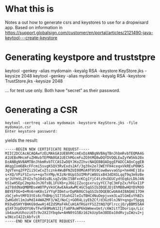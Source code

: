 

# What this is

Notes a out how to generate csrs and keystores to use for a dropwisard app.
Based on information in https://support.globalsign.com/customer/en/portal/articles/2121490-java-keytool---create-keystore


# Generating keystpore and truststpre

   keytool -genkey -alias mydomain -keyalg RSA -keystore KeyStore.jks -keysize 2048
   keytool -genkey -alias mydomain -keyalg RSA -keystore TrustStore.jks -keysize 2048


... for test use only.   Both have "secret" as their password.

# Generating a CSR


    keytool -certreq -alias mydomain -keystore KeyStore.jks -file mydomain.csr
    Enter keystore password:  

yields the result:

    -----BEGIN NEW CERTIFICATE REQUEST-----
    MIIC2DCCAcACAQAwYzELMAkGA1UEBhMCcmExDzANBgNVBAgTBnJhbmRvbTEQMA4G
    A1UEBxMHcmFuZHNvbTEPMA0GA1UEChMGcmFuZG9tMQ8wDQYDVQQLEwZyYW5kb20x
    DzANBgNVBAMTBnJhbmRvbTCCASIwDQYJKoZIhvcNAQEBBQADggEPADCCAQoCggEB
    AKqgIom6BkcFFcmi5svgKSQV3RvExds2Af/3g39x2e7JWEYFH4ceqxVkREuP0NKS
    3gVTenq2FPZii5CwCvZtcznk4WuBFNZUI00MoA9T0S9Cow0wvvaGSp+hm4HEj1Eu
    s+XQ/VPiFSIvru++qxTnYMp/K3zNr0UpS5UIMhPiW8UixB43dDXGLqqT9q3m9zBe
    qrJUYmVLZFd2v7q104SsBLsqZvSNcI5BFxcKCg1YjC4tz9sDEUCydtEq6zLDbJ4N
    hS1wH5EpC2mpXoJnJ6fsBL1FUXb+yJ6GjIZucgsxruiyYCC7qC3mFpZx/hFGxI1P
    a278ddNaQMBMDseW0TPyVkUCAwEAAaAwMC4GCSqGSIb3DQEJDjEhMB8wHQYDVR0O
    BBYEFOG+Q+Mn6rmK8s1zYYqFIDmturDpMA0GCSqGSIb3DQEBCwUAA4IBAQAE17OH
    zbCjehvtMFO3tEs6cfhBHpj5I735ahG2leIuTBHCdNuOepjvxm3Lw2lGmEuYhBZs
    ZwHGdXl1mJaMdI44WAZMF3/WZ/NoCj+GOR4LiyEbZCf/d3Gz0lnJNY+qngvf5pgq
    R93wDSHYYBHKG9dwwHj4EZd5MaF4kCuH1AfRGaYFSIZtNQ7QFlrccjO/yBBM55AH
    g5XF3VpDUOYU6vTFwYA9MaN12Ijfa8PAuWP6kbWmexUet/c6WJitTIDoriqx/Lic
    ib4auHzUhozi6Tc9v2X23Ybqdw+AHN0tG5Bz162kUzp5m30DDa10dRvjuIWzv2+j
    w3NivI42ZcAbfviR
    -----END NEW CERTIFICATE REQUEST-----

